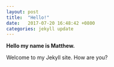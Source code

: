```yaml
---
layout: post
title:  "Hello!"
date:   2017-07-20 16:48:42 +0800
categories: jekyll update
---
```

<b> Hello my name is Matthew. </b>

Welcome to my Jekyll site. How are you?
